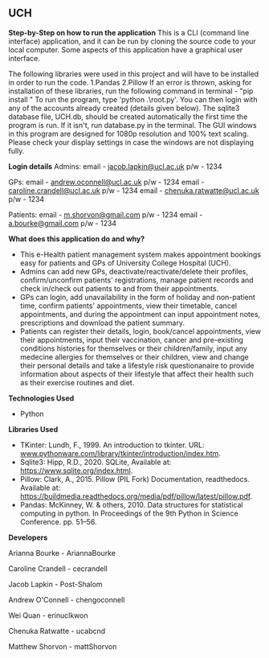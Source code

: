## UCH

<!-- ![](images/UCH.gif) -->

**Step-by-Step on how to run the application**
This is a CLI (command line interface) application, and it can be run by cloning the source code to your local computer. Some aspects of this application have a graphical user interface.

The following libraries were used in this project and will have to be installed in order to run the code.
1.Pandas
2.Pillow
If an error is thrown, asking for installation of these libraries, run the following command in terminal - "pip install <name of library here>" 
To run the program, type 'python .\root.py'. You can then login with any of the accounts already created (details given below). 
The sqlite3 database file, UCH.db, should be created automatically the first time the program is run. If it isn't, run database.py in the terminal.
The GUI windows in this program are designed for 1080p resolution and 100% text scaling. Please check your display settings in case the windows are not displaying fully. 

**Login details**
Admins:
    email - jacob.lapkin@ucl.ac.uk
    p/w   - 1234

GPs:
    email - andrew.oconnell@ucl.ac.uk
    p/w   - 1234
    email - caroline.crandell@ucl.ac.uk
    p/w   - 1234
    email - chenuka.ratwatte@ucl.ac.uk
    p/w   - 1234

Patients:
    email - m.shorvon@gmail.com
    p/w   - 1234
    email - a.bourke@gmail.com
    p/w   - 1234

**What does this application do and why?**

* This e-Health patient management system makes appointment bookings easy for patients and GPs of University College Hospital (UCH).
* Admins can add new GPs, deactivate/reactivate/delete their profiles, confirm/unconfirm patients' registrations, manage patient records and check in/check out patients to and from their appointments. 
* GPs can login, add unavailability in the form of holiday and non-patient time, confirm patients' appointments, view their timetable, cancel appointments, and during the appointment can input appointment notes, prescriptions and download the patient summary.
* Patients can register their details, login, book/cancel appointments, view their appointments, input their vaccination, cancer and pre-existing conditions histories for themselves or their children/family, input any medecine allergies for themselves or their children, view and change their personal details and take a lifestyle risk questionanaire to provide information about aspects of their lifestyle that affect their health such as their exercise routines and diet.

**Technologies Used** 

* Python

**Libraries Used**

* TKinter: Lundh, F., 1999. An introduction to tkinter. URL: www.pythonware.com/library/tkinter/introduction/index.htm.
* Sqlite3: Hipp, R.D., 2020. SQLite, Available at: https://www.sqlite.org/index.html.
* Pillow: Clark, A., 2015. Pillow (PIL Fork) Documentation, readthedocs. Available at: https://buildmedia.readthedocs.org/media/pdf/pillow/latest/pillow.pdf.
* Pandas: McKinney, W. & others, 2010. Data structures for statistical computing in python. In Proceedings of the 9th Python in Science Conference. pp. 51–56.


**Developers**

Arianna Bourke - AriannaBourke

Caroline Crandell - cecrandell 

Jacob Lapkin - Post-Shalom

Andrew O'Connell - chengoconnell

Wei Quan - erinuclkwon

Chenuka Ratwatte - ucabcnd

Matthew Shorvon - mattShorvon
